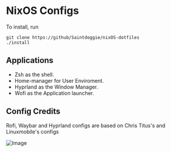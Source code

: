 # NixOS Configs

To install, run

```
git clone https://github/Saintdoggie/nixOS-dotfiles
./install
```

## Applications
* Zsh as the shell.
* Home-manager for User Enviroment.
* Hyprland as the Window Manager.
* Wofi as the Application launcher.

## Config Credits
Rofi, Waybar and Hyprland configs are based on Chris Titus's and Linuxmobile's configs

![Image](https://github.com/Saintdoggie/NixOS-configs/blob/main/configs/screenshot.png?raw=true)